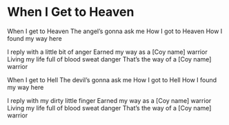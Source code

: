 # When I Get to Heaven

When I get to Heaven
The angel’s gonna ask me
How I got to Heaven
How I found my way here

I reply with a little bit of anger
Earned my way as a [Coy name] warrior
Living my life full of blood sweat danger
That’s the way of a [Coy name] warrior

When I get to Hell
The devil’s gonna ask me
How I got to Hell
How I found my way here

I reply with my dirty little finger
Earned my way as a [Coy name] warrior
Living my life full of blood sweat danger
That’s the way of a [Coy name] warrior
